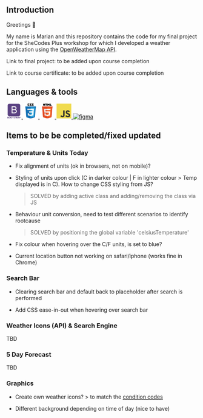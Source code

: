 ## Introduction

Greetings 👋

My name is Marian and this repository contains the code for my final project for the SheCodes Plus workshop for which I developed a weather application using the [OpenWeatherMap API](https://openweathermap.org/api).

Link to final project:
to be added upon course completion

Link to course certificate:
to be added upon course completion

## Languages & tools

<p align="left"> <a href="https://getbootstrap.com" target="_blank"> <img src="https://raw.githubusercontent.com/devicons/devicon/master/icons/bootstrap/bootstrap-plain-wordmark.svg" alt="bootstrap" width="40" height="40"/> </a> <a href="https://developer.mozilla.org/en-US/docs/Web/CSS" target="_blank"> <img src="https://raw.githubusercontent.com/devicons/devicon/master/icons/css3/css3-original-wordmark.svg" alt="css3" width="40" height="40"/> </a> <a href="https://developer.mozilla.org/en-US/docs/Web/HTML" target="_blank"> <img src="https://raw.githubusercontent.com/devicons/devicon/master/icons/html5/html5-original-wordmark.svg" alt="html5" width="40" height="40"/> </a> <a href="https://developer.mozilla.org/en-US/docs/Web/JavaScript" target="_blank"> <img src="https://raw.githubusercontent.com/devicons/devicon/master/icons/javascript/javascript-original.svg" alt="javascript" width="40" height="40"/> </a> <a href="https://www.figma.com/" target="_blank"> <img src="https://www.vectorlogo.zone/logos/figma/figma-icon.svg" alt="figma" width="40" height="40"/> </a> </p>

## Items to be be completed/fixed updated

### Temperature & Units Today

- Fix alignment of units (ok in browsers, not on mobile)?

- Styling of units upon click (C in darker colour | F in lighter colour > Temp displayed is in C). How to change CSS styling from JS?

  > SOLVED by adding active class and adding/removing the class via JS

- Behaviour unit conversion, need to test different scenarios to identify rootcause

  > SOLVED by positioning the global variable 'celsiusTemperature'

- Fix colour when hovering over the C/F units, is set to blue?

- Current location button not working on safari/iphone (works fine in Chrome)

### Search Bar

- Clearing search bar and default back to placeholder after search is performed

- Add CSS ease-in-out when hovering over search bar

### Weather Icons (API) & Search Engine

TBD

### 5 Day Forecast

TBD

### Graphics

- Create own weather icons? > to match the [condition codes](https://openweathermap.org/weather-conditions#Weather-Condition-Codes-2)

- Different background depending on time of day (nice to have)
